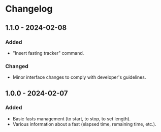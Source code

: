 # Changelog

## 1.1.0 - 2024-02-08

### Added

* "Insert fasting tracker" command.

### Changed

* Minor interface changes to comply with developer's guidelines.

## 1.0.0 - 2024-02-07

### Added

* Basic fasts management (to start, to stop, to set length).
* Various information about a fast (elapsed time, remaining time, etc.).